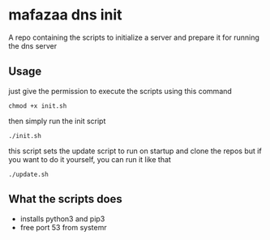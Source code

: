 # mafazaa dns init

A repo containing the scripts to initialize a server and prepare it for running the dns server

## Usage

just give the permission to execute the scripts using this command

```shell
chmod +x init.sh
```

then simply run the init script

```shell
./init.sh
```

this script sets the update script to run on startup and clone the repos but if you want to do it yourself, you can run it like that

```shell
./update.sh
```

## What the scripts does

-   installs python3 and pip3
-   free port 53 from systemr
